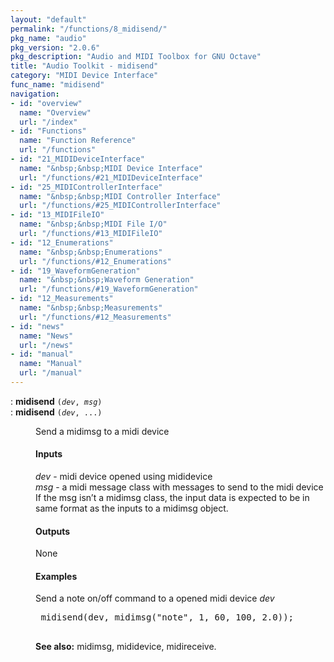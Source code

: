 ```yaml
---
layout: "default"
permalink: "/functions/8_midisend/"
pkg_name: "audio"
pkg_version: "2.0.6"
pkg_description: "Audio and MIDI Toolbox for GNU Octave"
title: "Audio Toolkit - midisend"
category: "MIDI Device Interface"
func_name: "midisend"
navigation:
- id: "overview"
  name: "Overview"
  url: "/index"
- id: "Functions"
  name: "Function Reference"
  url: "/functions"
- id: "21_MIDIDeviceInterface"
  name: "&nbsp;&nbsp;MIDI Device Interface"
  url: "/functions/#21_MIDIDeviceInterface"
- id: "25_MIDIControllerInterface"
  name: "&nbsp;&nbsp;MIDI Controller Interface"
  url: "/functions/#25_MIDIControllerInterface"
- id: "13_MIDIFileIO"
  name: "&nbsp;&nbsp;MIDI File I/O"
  url: "/functions/#13_MIDIFileIO"
- id: "12_Enumerations"
  name: "&nbsp;&nbsp;Enumerations"
  url: "/functions/#12_Enumerations"
- id: "19_WaveformGeneration"
  name: "&nbsp;&nbsp;Waveform Generation"
  url: "/functions/#19_WaveformGeneration"
- id: "12_Measurements"
  name: "&nbsp;&nbsp;Measurements"
  url: "/functions/#12_Measurements"
- id: "news"
  name: "News"
  url: "/news"
- id: "manual"
  name: "Manual"
  url: "/manual"
---
```

<dl class="first-deftypefn">
<dt class="deftypefn" id="index-midisend"><span class="category-def">: </span><span><strong class="def-name">midisend</strong> <code class="def-code-arguments">(<var class="var">dev</var>, <var class="var">msg</var>)</code><a class="copiable-link" href='#index-midisend'></a></span></dt>
<dt class="deftypefnx def-cmd-deftypefn" id="index-midisend-1"><span class="category-def">: </span><span><strong class="def-name">midisend</strong> <code class="def-code-arguments">(<var class="var">dev</var>, ...)</code><a class="copiable-link" href='#index-midisend-1'></a></span></dt>
<dd><p>Send a midimsg to a midi device
</p>
<h4 class="subsubheading" id="Inputs">Inputs</h4>
<p><var class="var">dev</var> - midi device opened using mididevice<br>
 <var class="var">msg</var> - a midi message class with messages to send to the midi device<br>
 If the msg isn&rsquo;t a midimsg class, the input data is expected to be in same format as the inputs to a midimsg object.
</p>
<h4 class="subsubheading" id="Outputs">Outputs</h4>
<p>None
</p>
<h4 class="subsubheading" id="Examples">Examples</h4>
<p>Send a note on/off command to a opened midi device <var class="var">dev</var>
 </p><div class="example">
<pre class="example-preformatted"> midisend(dev, midimsg(&quot;note&quot;, 1, 60, 100, 2.0));
 </pre></div>
 

<p><strong class="strong">See also:</strong> midimsg, mididevice, midireceive.
 </p></dd></dl>